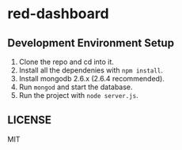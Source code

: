 red-dashboard
=============


## Development Environment Setup

  1. Clone the repo and cd into it.
  2. Install all the dependenies with `npm install`.
  3. Install mongodb 2.6.x (2.6.4 recommended).
  4. Run `mongod` and start the database.
  5. Run the project with `node server.js`.


## LICENSE

MIT
